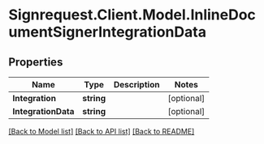 # Signrequest.Client.Model.InlineDocumentSignerIntegrationData
## Properties

Name | Type | Description | Notes
------------ | ------------- | ------------- | -------------
**Integration** | **string** |  | [optional] 
**IntegrationData** | **string** |  | [optional] 

[[Back to Model list]](../README.md#documentation-for-models) [[Back to API list]](../README.md#documentation-for-api-endpoints) [[Back to README]](../README.md)

